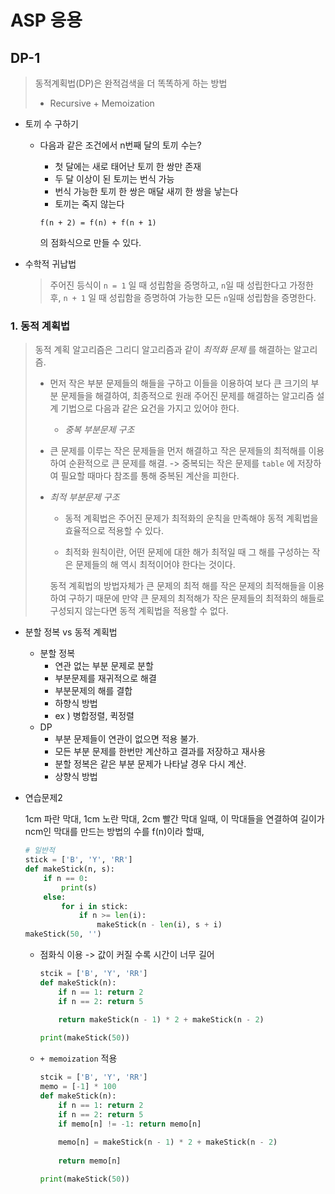 # ASP 응용

## DP-1

> 동적계획법(DP)은 완적검색을 더 똑똑하게 하는 방법
>
> * Recursive + Memoization

* 토끼 수 구하기

  * 다음과 같은 조건에서 n번째 달의 토끼 수는?

    * 첫 달에는 새로 태어난 토끼 한 쌍만 존재
    * 두 달 이상이 된 토끼는 번식 가능
    * 번식 가능한 토끼 한 쌍은 매달 새끼 한 쌍을 낳는다
    * 토끼는 죽지 않는다

    ```
    f(n + 2) = f(n) + f(n + 1) 
    ```

    의 점화식으로 만들 수 있다.

* 수학적 귀납법

  >  주어진 등식이 `n = 1` 일 때 성립함을 증명하고, `n`일 때 성립한다고 가정한 후, `n + 1` 일 때 성립함을 증명하여 가능한 모든 `n`일때 성립함을 증명한다.

### 1. 동적 계획법

> 동적 계획 알고리즘은 그리디 알고리즘과 같이 *최적화 문제* 를 해결하는 알고리즘.
>
> * 먼저 작은 부분 문제들의 해들을 구하고 이들을 이용하여 보다 큰 크기의 부분 문제들을 해결하여, 최종적으로 원래 주어진 문제를 해결하는 알고리즘 설계 기법으로 다음과 같은 요건을 가지고 있어야 한다.
>
>   * *중복 부분문제 구조*
>* 큰 문제를 이루는 작은 문제들을 먼저 해결하고 작은 문제들의 최적해를 이용하여 순환적으로 큰 문제를 해결. -> 중복되는 작은 문제를 `table` 에 저장하여 필요할 때마다 참조를 통해 중복된 계산을 피한다.
>     
>* *최적 부분문제 구조*
>   * 동적 계획법은 주어진 문제가 최적화의 운칙을 만족해야 동적 계획법을 효율적으로 적용할 수 있다.
>  
>   * 최적화 원칙이란, 어떤 문제에 대한 해가 최적일 때 그 해를 구성하는 작은 문제들의 해 역시 최적이어야 한다는 것이다.
>
>    동적 계획법의 방법자체가 큰 문제의 최적 해를 작은 문제의 최적해들을 이용하여 구하기 때문에 만약 큰 문제의 최적해가 작은 문제들의 최적화의 해들로 구성되지 않는다면 동적 계획법을 적용할 수 없다.

* 분할 정복 vs 동적 계획법
  * 분할 정복
    * 연관 없는 부분 문제로 분할
    * 부분문제를 재귀적으로 해결
    * 부분문제의 해를 결합
    * 하향식 방법
    * ex ) 병합정렬, 퀵정렬
  * DP
    * 부분 문제들이 연관이 없으면 적용 불가.
    * 모든 부분 문제를 한번만 계산하고 결과를 저장하고 재사용
    * 분할 정복은 같은 부분 문제가 나타날 경우 다시 계산.
    * 상향식 방법
  
* 연습문제2

  1cm 파란 막대, 1cm 노란 막대, 2cm 빨간 막대 일때, 이 막대들을 연결하여 길이가 ncm인 막대를 만드는 방법의 수를 f(n)이라 할때, 

  ```python
  # 일반적
  stick = ['B', 'Y', 'RR']
  def makeStick(n, s):
      if n == 0:
          print(s)
      else:
          for i in stick:
              if n >= len(i):
                  makeStick(n - len(i), s + i)
  makeStick(50, '')
  ```

  * 점화식 이용 -> 값이 커질 수록 시간이 너무 길어

    ```python
    stcik = ['B', 'Y', 'RR']
    def makeStick(n):
        if n == 1: return 2
        if n == 2: return 5
        
        return makeStick(n - 1) * 2 + makeStick(n - 2)
    
    print(makeStick(50))
    ```

  * `+ memoization` 적용

    ```python
    stcik = ['B', 'Y', 'RR']
    memo = [-1] * 100
    def makeStick(n):
        if n == 1: return 2
        if n == 2: return 5
        if memo[n] != -1: return memo[n]
        
        memo[n] = makeStick(n - 1) * 2 + makeStick(n - 2)
        
        return memo[n]
    
    print(makeStick(50))
    ```

    